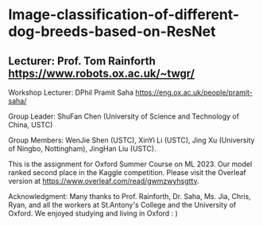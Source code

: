 # Image-classification-of-different-dog-breeds-based-on-ResNet
## Lecturer: Prof. Tom Rainforth   https://www.robots.ox.ac.uk/~twgr/
Workshop Lecturer: DPhil Pramit Saha   https://eng.ox.ac.uk/people/pramit-saha/ 

Group Leader: ShuFan Chen (University of Science and Technology of China, USTC)

Group Members: WenJie Shen (USTC), XinYi Li (USTC), Jing Xu (University of Ningbo, Nottingham), JingHan Liu (USTC).

This is the assignment for Oxford Summer Course on ML 2023. Our model ranked second place in the Kaggle competition. Please visit the Overleaf version at https://www.overleaf.com/read/gwmzwyhsgttv.

Acknowledgment: Many thanks to Prof. Rainforth, Dr. Saha, Ms. Jia, Chris, Ryan, and all the workers at St.Antony's College and the University of Oxford. We enjoyed studying and living in Oxford : )
